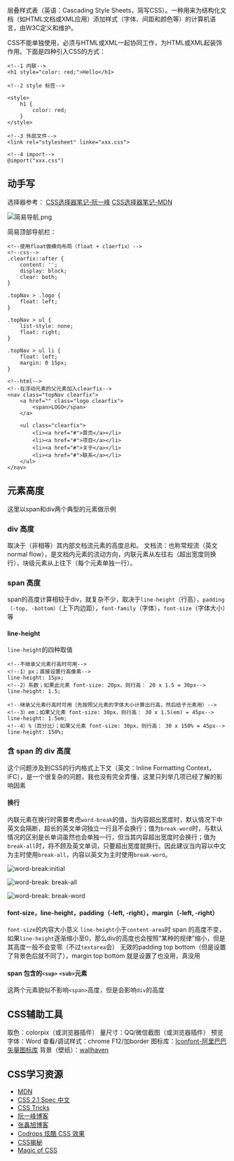 
层叠样式表（英语：Cascading Style Sheets，简写CSS）。一种用来为结构化文档（如HTML文档或XML应用）添加样式（字体、间距和颜色等）的计算机语言，由W3C定义和维护。

CSS不能单独使用，必须与HTML或XML一起协同工作，为HTML或XML起装饰作用。下面是四种引入CSS的方式：
```
<!--1 内联-->
<h1 style="color: red;">Hello</h1>

<!--2 style 标签-->

<style>
    h1 {
        color: red;
    }
</style>

<!--3 外部文件-->
<link rel="stylesheet" linke="xxx.css">

<!--4 import-->
@import("xxx.css")
```


## 动手写
选择器参考：
[CSS选择器笔记-阮一峰](https://www.ruanyifeng.com/blog/2009/03/css_selectors.html)
[CSS选择器笔记-MDN](https://developer.mozilla.org/zh-CN/docs/Web/CSS/CSS_Selectors)

![简易导航.png](https://upload-images.jianshu.io/upload_images/4430947-7012a047a8fa9c92.png?imageMogr2/auto-orient/strip%7CimageView2/2/w/1240)

简易顶部导航栏：
```
<!--使用float做横向布局（float + claerfix）-->
<!--css-->
.clearfix::after {
    content: '';
    display: block;
    clear: both;
}

.topNav > .logo {
    float: left;
}

.topNav > ul {
    list-style: none;
    float: right;
}

.topNav > ul li {
    float: left;
    margin: 0 15px;
}

<!--html-->
<!--在浮动元素的父元素加入clearfix-->
<nav class="topNav clearfix">
    <a href="" class="logo clearfix">
        <span>LOGO</span>
    </a>

    <ul class="clearfix">
        <li><a href="#">首页</a></li>
        <li><a href="#">项目</a></li>
        <li><a href="#">关于</a></li>
        <li><a href="#">联系</a></li>
    </ul>
</nav>
```


## 元素高度
这里以span和div两个典型的元素做示例

### div 高度
取决于（非相等）其内部文档流元素的高度总和。
文档流：也称常规流（英文 normal flow），是文档内元素的流动方向，内联元素从左往右（超出宽度则换行），块级元素从上往下（每个元素单独一行）。

### span 高度
span的高度计算相较于div，就复杂不少，取决于`line-height`（行高），`padding（-top, -bottom）`（上下内边距），`font-family`（字体），`font-size`（字体大小）等

#### line-height
`line-height`的四种取值
```
<!--不继承父元素行高时可用-->
<!--1）px；直接设置行高像素-->
line-height: 15px;
<!--2）系数；如果此元素 font-size: 20px，则行高： 20 x 1.5 = 30px-->
line-height: 1.5;

<!--继承父元素行高时可用（先按照父元素的字体大小计算出行高，然后给子元素用）-->
<!--3）em；如果父元素 font-size: 30px，则行高： 30 x 1.5(em) = 45px-->
line-height: 1.5em;
<!--4）%（百分比）；如果父元素 font-size: 30px，则行高： 30 x 150% = 45px-->
line-height: 150%;
```

### 含 span 的 div 高度
这个问题涉及到CSS的行内格式上下文（英文：Inline Formatting Context，IFC），是一个很复杂的问题，我也没有完全弄懂，这里只列举几项已经了解的影响因素

#### 换行
内联元素在换行时需要考虑`word-break`的值，当内容超出宽度时，默认情况下中英文会隔断，超长的英文单词独立一行且不会换行；值为`break-word`时，与默认情况的区别是长单词虽然也会单独一行，但当其内容超出宽度时会换行；值为`break-all`时，将不顾及英文单词，只要超出宽度就换行。因此建议当内容以中文为主时使用`break-all`，内容以英文为主时使用`break-word`。

![word-break:initial](https://upload-images.jianshu.io/upload_images/4430947-717a2f6cf1facc2d.png?imageMogr2/auto-orient/strip%7CimageView2/2/w/1240)

![word-break: break-all](https://upload-images.jianshu.io/upload_images/4430947-d12f20c2372b23a1.png?imageMogr2/auto-orient/strip%7CimageView2/2/w/1240)

![word-break: break-word](https://upload-images.jianshu.io/upload_images/4430947-bd3a9d803253842f.png?imageMogr2/auto-orient/strip%7CimageView2/2/w/1240)

#### font-size，line-height，padding（-left, -right），margin（-left, -right）
`font-size`的内容大小意义
`line-height`小于`content-area`时 span 的高度不变，如果`line-height`逐渐缩小至0，那么div的高度也会按照“某种的规律”缩小，但是其高度一般不会变零（不过`textarea`会）
无效的padding top bottom（但是设置了背景色后就不同了），margin top bottom 就是设置了也没用，真没用

#### span 包含的`<sup>` `<sub>`元素
这两个元素貌似不影响`<span>`高度，但是会影响`div`的高度


## CSS辅助工具
取色：colorpix（或浏览器插件）
量尺寸：QQ/微信截图（或浏览器插件）
预览字体：Word
查看/调试样式：chrome F12/加border
图标库：[Iconfont-阿里巴巴矢量图标库](http://iconfont.cn)
背景（壁纸）：[wallhaven](https://alpha.wallhaven.cc/)

## CSS学习资源
- [MDN](https://developer.mozilla.org/zh-CN/docs/Web/CSS)
- [CSS 2.1 Spec 中文](http://www.ayqy.net/doc/css2-1/cover.html)
- [CSS Tricks](https://css-tricks.com/)
- [阮一峰博客](http://www.ruanyifeng.com/blog/developer/)
- [张鑫旭博客](https://www.zhangxinxu.com/wordpress/category/css/)
- [Codrops 炫酷 CSS 效果](https://tympanus.net/codrops/category/playground/)
- [CSS揭秘](https://book.douban.com/subject/26745943/)
- [Magic of CSS](https://adamschwartz.co/magic-of-css/)
